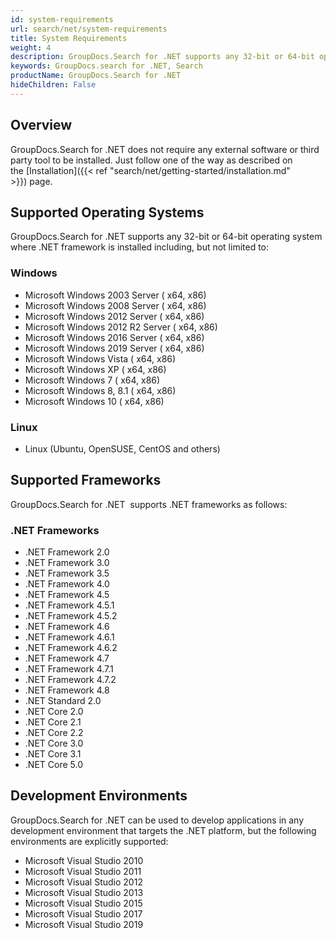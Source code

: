 ```yaml
---
id: system-requirements
url: search/net/system-requirements
title: System Requirements
weight: 4
description: GroupDocs.Search for .NET supports any 32-bit or 64-bit operating system where .NET or Mono framework is installed
keywords: GroupDocs.search for .NET, Search
productName: GroupDocs.Search for .NET
hideChildren: False
---
```

## Overview

GroupDocs.Search for .NET does not require any external software or third party tool to be installed. Just follow one of the way as described on the [Installation]({{< ref "search/net/getting-started/installation.md" >}}) page.

## Supported Operating Systems

GroupDocs.Search for .NET supports any 32-bit or 64-bit operating system where .NET framework is installed including, but not limited to:

### Windows

*   Microsoft Windows 2003 Server ( x64, x86)
*   Microsoft Windows 2008 Server ( x64, x86)
*   Microsoft Windows 2012 Server ( x64, x86)
*   Microsoft Windows 2012 R2 Server ( x64, x86)
*   Microsoft Windows 2016 Server ( x64, x86)
*   Microsoft Windows 2019 Server ( x64, x86)
*   Microsoft Windows Vista ( x64, x86)
*   Microsoft Windows XP ( x64, x86)
*   Microsoft Windows 7 ( x64, x86)
*   Microsoft Windows 8, 8.1 ( x64, x86)
*   Microsoft Windows 10 ( x64, x86)

### Linux

- Linux (Ubuntu, OpenSUSE, CentOS and others)

## Supported Frameworks

GroupDocs.Search for .NET  supports .NET frameworks as follows:

### .NET Frameworks

*   .NET Framework 2.0
*   .NET Framework 3.0
*   .NET Framework 3.5
*   .NET Framework 4.0
*   .NET Framework 4.5
*   .NET Framework 4.5.1
*   .NET Framework 4.5.2
*   .NET Framework 4.6
*   .NET Framework 4.6.1
*   .NET Framework 4.6.2
*   .NET Framework 4.7
*   .NET Framework 4.7.1
*   .NET Framework 4.7.2
*   .NET Framework 4.8
*   .NET Standard 2.0 
*   .NET Core 2.0
*   .NET Core 2.1
*   .NET Core 2.2
*   .NET Core 3.0
*   .NET Core 3.1
*   .NET Core 5.0

## Development Environments

GroupDocs.Search for .NET can be used to develop applications in any development environment that targets the .NET platform, but the following environments are explicitly supported:

*   Microsoft Visual Studio 2010
*   Microsoft Visual Studio 2011
*   Microsoft Visual Studio 2012
*   Microsoft Visual Studio 2013
*   Microsoft Visual Studio 2015
*   Microsoft Visual Studio 2017
*   Microsoft Visual Studio 2019
